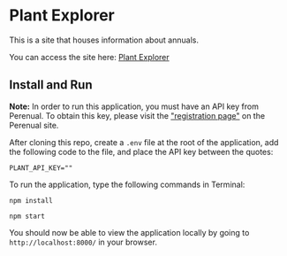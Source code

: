 # Plant Explorer

This is a site that houses information about annuals.

You can access the site here: [Plant Explorer](https://scintillating-mermaid-f9e968.netlify.app/)

## Install and Run

**Note:** In order to run this application, you must have an API key from Perenual. To obtain this key, please visit the ["registration page"](https://perenual.com/register) on the Perenual site.

After cloning this repo, create a `.env` file at the root of the application, add the following code to the file, and place the API key between the quotes:

```
PLANT_API_KEY=""
```

To run the application, type the following commands in Terminal:

`npm install`

`npm start`

You should now be able to view the application locally by going to `http://localhost:8000/` in your browser.
